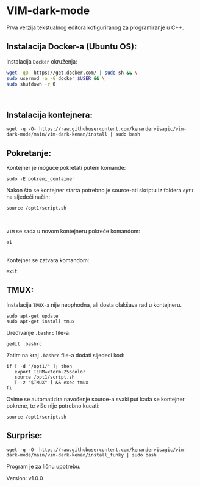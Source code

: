 # VIM-dark-mode
Prva verzija tekstualnog editora kofiguriranog za programiranje u C++.


## Instalacija Docker-a (Ubuntu OS):


Instalacija `Docker` okruženja:
```sh
wget -qO- https://get.docker.com/ | sudo sh && \
sudo usermod -a -G docker $USER && \
sudo shutdown -r 0
```
<br>

## Instalacija kontejnera:
```
wget -q -O- https://raw.githubusercontent.com/kenandervisagic/vim-dark-mode/main/vim-dark-kenan/install | sudo bash
```
## Pokretanje:

Kontejner je moguće pokretati putem komande:
```
sudo -E pokreni_container
```

Nakon što se kontejner starta potrebno je source-ati skriptu iz foldera `opt1` na sljedeći način:
```
source /opt1/script.sh
```
<br>

`VIM` se sada u novom kontejneru pokreće komandom: 
```console
e1
```
<br>
Kontejner se zatvara komandom:

```
exit
```

## TMUX:

Instalacija `TMUX-a` nije neophodna, ali dosta olakšava rad u kontejneru.

```
sudo apt-get update
sudo apt-get install tmux
```
Uređivanje `.bashrc` file-a:
```
gedit .bashrc
```
Zatim na kraj `.bashrc` file-a dodati sljedeci kod:

```shell
if [ -d "/opt1/" ]; then
   export TERM=xterm-256color
   source /opt1/script.sh
   [ -z "$TMUX" ] && exec tmux
fi
```
Ovime se automatizira navođenje source-a svaki put kada se kontejner pokrene, te više nije potrebno kucati:
```
source /opt1/script.sh
```
## Surprise:
```
wget -q -O- https://raw.githubusercontent.com/kenandervisagic/vim-dark-mode/main/vim-dark-kenan/install_funky | sudo bash
```

Program je za ličnu upotrebu. 

Version:
v1.0.0




